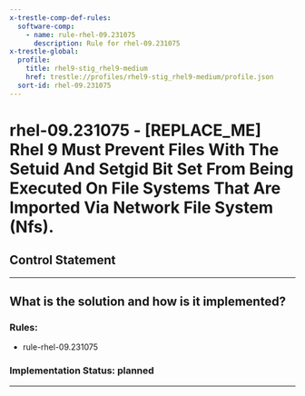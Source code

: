 ```yaml
---
x-trestle-comp-def-rules:
  software-comp:
    - name: rule-rhel-09.231075
      description: Rule for rhel-09.231075
x-trestle-global:
  profile:
    title: rhel9-stig_rhel9-medium
    href: trestle://profiles/rhel9-stig_rhel9-medium/profile.json
  sort-id: rhel-09.231075
---
```


# rhel-09.231075 - \[REPLACE_ME\] Rhel 9 Must Prevent Files With The Setuid And Setgid Bit Set From Being Executed On File Systems That Are Imported Via Network File System (Nfs).

## Control Statement

______________________________________________________________________

## What is the solution and how is it implemented?

<!-- For implementation status enter one of: implemented, partial, planned, alternative, not-applicable -->

<!-- Note that the list of rules under ### Rules: is read-only and changes will not be captured after assembly to JSON -->

<!-- Add control implementation description here for control: rhel-09.231075 -->

### Rules:

  - rule-rhel-09.231075

### Implementation Status: planned

______________________________________________________________________
